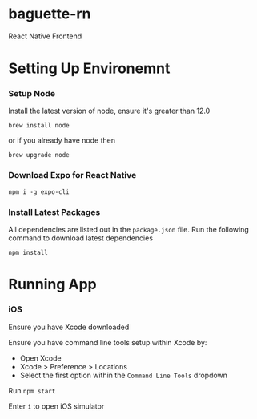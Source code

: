 # baguette-rn
React Native Frontend


# Setting Up Environemnt

### Setup Node

Install the latest version of node, ensure it's greater than 12.0

`brew install node` 

or if you already have node then

`brew upgrade node`


### Download Expo for React Native

`npm i -g expo-cli`


### Install Latest Packages

All dependencies are listed out in the `package.json` file. Run the following command to download latest dependencies

`npm install`

# Running App

### iOS 

Ensure you have Xcode downloaded 

Ensure you have command line tools setup within Xcode by:
- Open Xcode
- Xcode > Preference > Locations
- Select the first option within the `Command Line Tools` dropdown

Run `npm start` <br/>

Enter `i` to open iOS simulator

